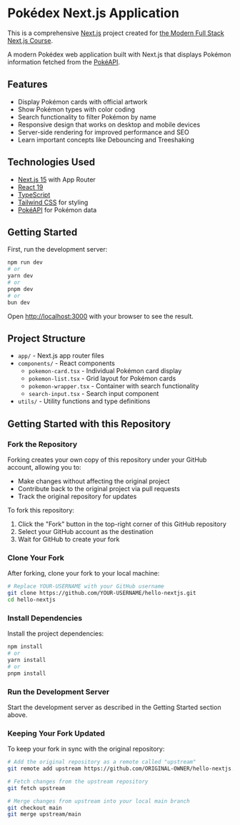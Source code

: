 # Pokédex Next.js Application

This is a comprehensive [Next.js](https://nextjs.org) project created for [the Modern Full Stack Next.js Course](https://nextjscourse.dev/?utm_source=github).

A modern Pokédex web application built with Next.js that displays Pokémon information fetched from the [PokéAPI](https://pokeapi.co/).

## Features

- Display Pokémon cards with official artwork
- Show Pokémon types with color coding
- Search functionality to filter Pokémon by name
- Responsive design that works on desktop and mobile devices
- Server-side rendering for improved performance and SEO
- Learn important concepts like Debouncing and Treeshaking

## Technologies Used

- [Next.js 15](https://nextjs.org/) with App Router
- [React 19](https://react.dev/)
- [TypeScript](https://www.typescriptlang.org/)
- [Tailwind CSS](https://tailwindcss.com/) for styling
- [PokéAPI](https://pokeapi.co/) for Pokémon data

## Getting Started

First, run the development server:

```bash
npm run dev
# or
yarn dev
# or
pnpm dev
# or
bun dev
```

Open [http://localhost:3000](http://localhost:3000) with your browser to see the result.

## Project Structure

- `app/` - Next.js app router files
- `components/` - React components
  - `pokemon-card.tsx` - Individual Pokémon card display
  - `pokemon-list.tsx` - Grid layout for Pokémon cards
  - `pokemon-wrapper.tsx` - Container with search functionality
  - `search-input.tsx` - Search input component
- `utils/` - Utility functions and type definitions

## Getting Started with this Repository

### Fork the Repository

Forking creates your own copy of this repository under your GitHub account, allowing you to:

- Make changes without affecting the original project
- Contribute back to the original project via pull requests
- Track the original repository for updates

To fork this repository:

1. Click the "Fork" button in the top-right corner of this GitHub repository
2. Select your GitHub account as the destination
3. Wait for GitHub to create your fork

### Clone Your Fork

After forking, clone your fork to your local machine:

```bash
# Replace YOUR-USERNAME with your GitHub username
git clone https://github.com/YOUR-USERNAME/hello-nextjs.git
cd hello-nextjs
```

### Install Dependencies

Install the project dependencies:

```bash
npm install
# or
yarn install
# or
pnpm install
```

### Run the Development Server

Start the development server as described in the Getting Started section above.

### Keeping Your Fork Updated

To keep your fork in sync with the original repository:

```bash
# Add the original repository as a remote called "upstream"
git remote add upstream https://github.com/ORIGINAL-OWNER/hello-nextjs.git

# Fetch changes from the upstream repository
git fetch upstream

# Merge changes from upstream into your local main branch
git checkout main
git merge upstream/main
```
